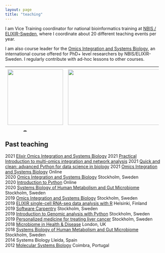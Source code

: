 ```yaml
---
layout: page
title: "teaching"
---
```


I am Vice Training coordinator for national bioinformatics training at [NBIS / ELIXIR-Sweden](www.nbis.se), where I coordinate about 20 different teaching events per year.  
  
I am also course leader for the [Omics Integration and Systems Biology][1], an international course offered for PhD+ level researchers by NBIS/ELIXIR-Sweden. I regularly contribute with ad-hoc lessons to other courses.

<table style="border-collapse: collapse; width: 99%; height: 210;" border="0">
    <tbody>
        <tr style="height: 200;">
            <td style="width: 49.977%; text-align: center; height: 200px;">
                <a title="Homepage" href="https://nbisweden.github.io/workshop_omics_integration/">
                    <img src="https://s3-us-west-2.amazonaws.com/slack-files2/avatars/2019-09-12/751389607265_d59c0d58846bb2db7123_132.jpg" width="180" height="180" />
                </a>
            </td>
            <td style="width: 49.977%; text-align: center; height: 200px;">
                <a title="Github" href="https://github.com/NBISweden/workshop_omics_integration">
                    <img src="https://cdn.iowacomputergurus.com/blog/another-genius-move-from-microsoft-acquires-github-for-7-5-billion-in-stock.png" alt="" width="347" height="180" />
                </a>
            </td>
        </tr>
        <tr style="height: 10px;">
            <td style="width: 49.977%; text-align: center; height: 10px;">
                <a title="Homepage" href="https://nbisweden.github.io/workshop_omics_integration/">
                    <span style="font-size: 18pt;"><strong>Course Homepage</strong></span>
                </a>
            </td>
            <td style="width: 49.977%; text-align: center; height: 10px;">
                <a title="Github" href="https://github.com/NBISweden/workshop_omics_integration">
                    <span style="font-size: 18pt;"><strong>Course Github</strong></span>
                </a>
            </td>
        </tr>
        <tr style="height: 64px;">
            <td style="width: 49.977%; text-align: center; height: 64px;"></td>
            <td style="width: 49.977%; text-align: center; height: 64px;"></td>
        </tr>
    </tbody>
</table>


## Past teaching

2021    [Elixir Omics Integration and Systems Biology](https://uppsala.instructure.com/courses/52162)
2021    [Practical Introduction to multi-omics integration and network analysis](https://nbisweden.github.io/workshop_omicsint_ISMBECCB/)
2021    [Quick and clean: advanced Python for data science in biology](https://www.scilifelab.se/event/quick-and-clean-advanced-python-for-data-science-in-biology-online/)
2021    [Omics Integration and Systems Biology](https://github.com/NBISweden/workshop_omics_integration/tree/course2104)    Online  
2020	[Omics Integration and Systems Biology](https://github.com/NBISweden/workshop_omics_integration/tree/course2010)	Stockholm, Sweden  
2020	[Introduction to Python](https://nbisweden.github.io/workshop-python/)	Online  
2020	[Systems Biology of Human Metabolism and Gut Microbiome](https://sysmedicine.github.io/phd2020/)	Stockholm, Sweden  
2019	[Omics Integration and Systems Biology](https://github.com/NBISweden/workshop_omics_integration/tree/v0.1)	Stockholm, Sweden   
2019	[ELIXIR single-cell RNA-seq data analysis with R](https://www.csc.fi/fi/web/training/-/scrnaseq)	Helsinki, Finland      
2019	[Software Carpentry](https://wikfeldt.github.io/2019-06-18-stockholm/)	Stockholm, Sweden   
2019	[Introduction to Genomic analysis with Python](https://researchschool.github.io/researchschool/)	Stockholm, Sweden   
2019	[Personalized medicine for treating liver cancer](https://www.scilifelab.se/news/scilifelab-brings-research-to-school/)	Stockholm, Sweden   
2018	[Microbiome in Health & Disease](https://www.kcl.ac.uk/study/postgraduate/taught-courses/microbiome-in-health-disease-msc?utm_source=findamasters&utm_campaign=CMP-29756-N4H1L1&utm_medium=courselisting&utm_content=textLink)	London, UK    
2018	[Systems Biology of Human Metabolism and Gut Microbiome](https://sysmedicine-phd2018.readthedocs.io/en/latest/)	Stockholm, Sweden    
2014	Systems Biology	Lleida, Spain    
2012	[Molecular Systems Biology](http://beb.cnbc.pt/det_courses.asp?id=587)	Coimbra, Portugal

[1]: https://uppsala.instructure.com/courses/52162